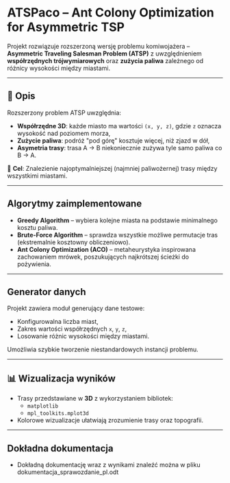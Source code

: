 # ATSPaco – Ant Colony Optimization for Asymmetric TSP

Projekt rozwiązuje rozszerzoną wersję problemu komiwojażera – **Asymmetric Traveling Salesman Problem (ATSP)** z uwzględnieniem **współrzędnych trójwymiarowych** oraz **zużycia paliwa** zależnego od różnicy wysokości między miastami.

---

## 📘 Opis

Rozszerzony problem ATSP uwzględnia:

- **Współrzędne 3D**: każde miasto ma wartości `(x, y, z)`, gdzie `z` oznacza wysokość nad poziomem morza,
- **Zużycie paliwa**: podróż "pod górę" kosztuje więcej, niż zjazd w dół,
- **Asymetria trasy**: trasa A → B niekoniecznie zużywa tyle samo paliwa co B → A.

🎯 **Cel**: Znalezienie najoptymalniejszej (najmniej paliwożernej) trasy między wszystkimi miastami.

---

## Algorytmy zaimplementowane

- **Greedy Algorithm** – wybiera kolejne miasta na podstawie minimalnego kosztu paliwa.
- **Brute-Force Algorithm** – sprawdza wszystkie możliwe permutacje tras (ekstremalnie kosztowny obliczeniowo).
- **Ant Colony Optimization (ACO)** – metaheurystyka inspirowana zachowaniem mrówek, poszukujących najkrótszej ścieżki do pożywienia.

---

## Generator danych

Projekt zawiera moduł generujący dane testowe:

- Konfigurowalna liczba miast,
- Zakres wartości współrzędnych `x`, `y`, `z`,
- Losowanie różnic wysokości między miastami.

Umożliwia szybkie tworzenie niestandardowych instancji problemu.

---

## 📊 Wizualizacja wyników

- Trasy przedstawiane w **3D** z wykorzystaniem bibliotek:
  - `matplotlib`
  - `mpl_toolkits.mplot3d`
- Kolorowe wizualizacje ułatwiają zrozumienie trasy oraz topografii.

---

## Dokładna dokumentacja
 - Dokładną dokumentację wraz z wynikami znaleźć można w pliku dokumentacja_sprawozdanie_pl.odt
